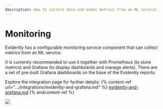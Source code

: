 ```yaml
---
description: How to collect data and model metrics from an ML service.
---
```


# Monitoring

Evidently has a configurable monitoring service component that can collect metrics from an ML service.

It is currently recommended to use it together with Prometheus (to store metrics) and Grafana (to display dashboards and manage alerts). There are a set of pre-built Grafana dashboards on the base of the Evidently reports. 

Explore the integration page for further details:
{% content-ref url=".../integrations/evidently-and-grafana.md" %}
[evidently-and-grafana.md](evidently-and-grafana.md)
{% endcontent-ref %}

![](../.gitbook/assets/photo\_2021-10-20\_14-38-53.png)

